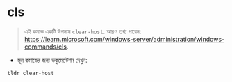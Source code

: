 # cls

> এই কমান্ড একটি উপনাম `clear-host`.
> আরও তথ্য পাবেন: <https://learn.microsoft.com/windows-server/administration/windows-commands/cls>.

- মূল কমান্ডের জন্য ডকুমেন্টেশন দেখুন:

`tldr clear-host`
